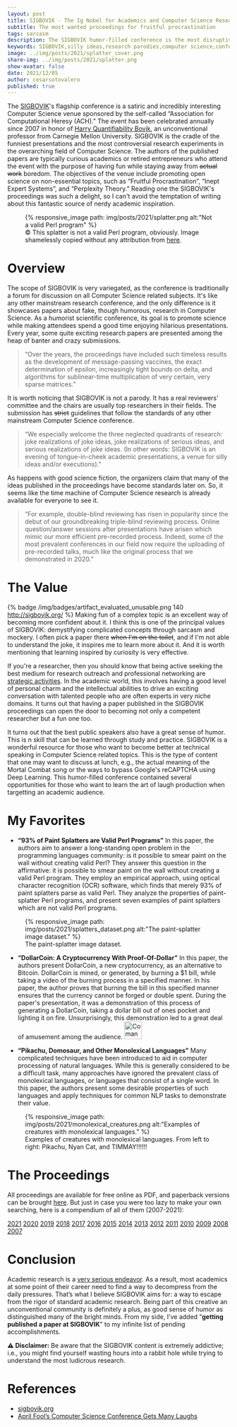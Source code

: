 ```yaml
---
layout: post
title: SIGBOVIK - The Ig Nobel for Academics and Computer Science Researchers
subtitle: The most wanted proceedings for fruitful procrastination
tags: sarcasm
description: The SIGBOVIK humor-filled conference is the most disruptive Computer Science academic conference I've ever seen. This exceptional venue allows demystifying complicated concepts through sarcasm and mockery while getting away from the rigors of standard academic research.
keywords: SIGBOVIK,silly ideas,research parodies,computer science,conference,academia
image: ../img/posts/2021/splatter_cover.png
share-img: ../img/posts/2021/splatter.png
show-avatar: false
date: 2021/12/05
author: cesarsotovalero
published: true
---
```


The [SIGBOVIK](http://sigbovik.org/)'s flagship conference is a satiric and incredibly interesting Computer Science venue sponsored by the self-called “Association for Computational Heresy (ACH).”
The event has been celebrated annually since 2007 in honor of [Harry Quantifiability Bovik](https://www.cs.cmu.edu/afs/cs/usr/bovik/www/index.html), an unconventional professor from Carnegie Mellon University.
SIGBOVIK is the cradle of the funniest presentations and the most controversial research experiments in the overarching field of Computer Science.
The authors of the published papers are typically curious academics or retired entrepreneurs who attend the event with the purpose of having fun while staying away from ~~actual work~~ boredom. 
The objectives of the venue include promoting open science on non-essential topics, such as “Fruitful Procrastination”, “Inept Expert Systems”, and “Perplexity Theory.” 
Reading one the SIGBOVIK's proceedings was such a delight, so I can't avoid the temptation of writing about this fantastic source of nerdy academic inspiration.

<figure class="jb_picture">
{% responsive_image path: img/posts/2021/splatter.png alt:"Not a valid Perl program" %}
<figcaption class="stroke"> 
&#169; This splatter is not a valid Perl program, obviously. Image shamelessly copied without any attribution from <a href="https://www.mcmillen.dev/sigbovik/">here</a>.
</figcaption>
</figure>

# Overview

The scope of SIGBOVIK is very variegated, as the conference is traditionally a forum for discussion on all Computer Science related subjects.
It's like any other mainstream research conference, and the only difference is it showcases papers about fake, though humorous, research in Computer Science.
As a humorist scientific conference, its goal is to promote science while making attendees spend a good time enjoying hilarious presentations.
Every year, some quite exciting research papers are presented among the heap of banter and crazy submissions.

> “Over the years, the proceedings have included such timeless results as the development of message-passing vaccines, the exact determination of epsilon, increasingly tight bounds on delta, and algorithms for sublinear-time multiplication of very certain, very sparse matrices.”

It is worth noticing that SIGBOVIK is not a parody.
It has a real reviewers' committee and the chairs are usually top researchers in their fields.
The submission has ~~strict~~ guidelines that follow the standards of any other mainstream Computer Science conference.

> “We especially welcome the three neglected quadrants of research: joke realizations of joke ideas, joke realizations of serious ideas, and serious realizations of joke ideas. (In other words: SIGBOVIK is an evening of tongue-in-cheek academic presentations, a venue for silly ideas and/or executions).”


As happens with good science fiction, the organizers claim that many of the ideas published in the proceedings have become standards later on.
So, it seems like the time machine of Computer Science research is already available for everyone to see it. 

> “For example, double-blind reviewing has risen in popularity since the debut of our groundbreaking triple-blind reviewing process. Online question/answer sessions after presentations have arisen which mimic our more efficient pre-recorded process. Indeed, some of the most prevalent conferences in our field now require the uploading of pre-recorded talks, much like the original process that we demonstrated in 2020.”
 
# The Value

{% badge /img/badges/artifact_evaluated_unusable.png 140 http://sigbovik.org/ %}
Making fun of a complex topic is an excellent way of becoming more confident about it.
I think this is one of the principal values of SIGBOVIK: demystifying complicated concepts through sarcasm and mockery.
I often pick a paper there ~~when I'm on the toilet~~, and if I'm not able to understand the joke, it inspires me to learn more about it.
And it is worth mentioning that learning inspired by curiosity is very effective. 

If you're a researcher, then you should know that being active seeking the best medium for research outreach and professional networking are [strategic activities](https://www.cesarsotovalero.net/blog/seven-reasons-to-go-for-a-phd-in-computer-science.html).
In the academic world, this involves having a good level of personal charm and the intellectual abilities to drive an exciting conversation with talented people who are often experts in very niche domains.
It turns out that having a paper published in the SIGBOVIK proceedings can open the door to becoming not only a competent researcher but a fun one too.

It turns out that the best public speakers also have a great sense of humor.
This is n skill that can be learned through study and practice.
SIGBOVIK is a wonderful resource for those who want to become better at technical speaking in Computer Science related topics.
This is the type of content that one may want to discuss at lunch, e.g., the actual meaning of the Mortal Combat song or the ways to bypass Google's reCAPTCHA using Deep Learning.
This humor-filled conference contained several opportunities for those who want to learn the art of laugh production when targetting an academic audience.

# My Favorites

- **“93% of Paint Splatters are Valid Perl Programs”** In this paper, the authors aim to answer a long-standing open problem in the programming languages community: is it possible to smear paint on the wall without creating valid Perl? They answer this question in the affirmative: it is possible to smear paint on the wall without creating a valid Perl program. They employ an empirical approach, using optical character recognition (OCR) software, which finds that merely 93% of paint splatters parse as valid Perl. They analyze the properties of paint-splatter Perl programs, and present seven examples of paint splatters which are not valid Perl programs.

<figure class="jb_picture">
  {% responsive_image path: img/posts/2021/splatters_dataset.png alt:"The paint-splatter image dataset." %}
  <figcaption class="stroke">
    The paint-splatter image dataset.
  </figcaption>
</figure>

- **“DollarCoin: A Cryptocurrency With Proof-Of-Dollar”** In this paper, the authors present DollarCoin, a new cryptocurrency, as an alternative to Bitcoin. DollarCoin is mined, or generated, by burning a $1 bill, while taking a video of the burning process in a specified manner. In his paper, the author proves that burning the bill in this specified manner ensures that the currency cannot be forged or double spent. During the paper's presentation, it was a demonstration of this process of generating a DollarCoin, taking a dollar bill out of ones pocket and lighting it on fire. Unsurprisingly, this demonstration led to a great deal of amusement among the audience. <img src="../img/posts/2021/dollarcoin.png" height="40" border="0" alt="Comand">

- **“Pikachu, Domosaur, and Other Monolexical Languages”** Many complicated techniques have been introduced to aid in computer processing of natural languages. While this is generally considered to be a difficult task, many approaches have ignored the prevalent class of monolexical languages, or languages that consist of a single word. In this paper, the authors present some desirable properties of such languages and apply techniques for common NLP tasks to demonstrate their value.

<figure class="jb_picture">
  {% responsive_image path: img/posts/2021/monolexical_creatures.png alt:"Examples of creatures with monolexical languages." %}
  <figcaption class="stroke">
    Examples of creatures with monolexical languages. From left to right: Pikachu, Nyan Cat, and TIMMAY!!!!!!
  </figcaption>
</figure>

# The Proceedings

All proceedings are available for free online as PDF, and paperback versions can be brought [here](https://www.lulu.com/search?page=1&pageSize=4&q=SIGBOVIK&adult_audience_rating=00).
But just in case you were too lazy to make your own searching, here is a compendium of all of them (2007-2021):

[2021](../../files/SIGBOVIG/2021_SIGBOVIG_proceedings.pdf)
[2020](../../files/SIGBOVIG/2020_SIGBOVIG_proceedings.pdf)
[2019](../../files/SIGBOVIG/2019_SIGBOVIG_proceedings.pdf)
[2018](../../files/SIGBOVIG/2018_SIGBOVIG_proceedings.pdf)
[2017](../../files/SIGBOVIG/2017_SIGBOVIG_proceedings.pdf)
[2016](../../files/SIGBOVIG/2016_SIGBOVIG_proceedings.pdf)
[2015](../../files/SIGBOVIG/2015_SIGBOVIG_proceedings.pdf)
[2014](../../files/SIGBOVIG/2014_SIGBOVIG_proceedings.pdf)
[2013](../../files/SIGBOVIG/2013_SIGBOVIG_proceedings.pdf)
[2012](../../files/SIGBOVIG/2012_SIGBOVIG_proceedings.pdf)
[2011](../../files/SIGBOVIG/2011_SIGBOVIG_proceedings.pdf)
[2010](../../files/SIGBOVIG/2010_SIGBOVIG_proceedings.pdf)
[2009](../../files/SIGBOVIG/2009_SIGBOVIG_proceedings.pdf)
[2008](../../files/SIGBOVIG/2008_SIGBOVIG_proceedings.pdf)
[2007](../../files/SIGBOVIG/2007_SIGBOVIG_proceedings.pdf)

# Conclusion

Academic research is a [very serious endeavor](https://www.cesarsotovalero.net/blog/book-review-the-phd-grind.html). 
As a result, most academics at some point of their career need to find a way to decompress from the daily pressures. 
That’s what I believe SIGBOVIK aims for: a way to escape from the rigor of standard academic research.
Being part of this creative an unconventional community is definitely a plus, as good sense of humor as distinguished many of the bright minds.
From my side, I’ve added “**getting published a paper at SIGBOVIK**” to my infinite list of pending accomplishments.


**⚠️ Disclaimer:** Be aware that the SIGBOVIK content is extremely addictive; i.e., you might find yourself wasting hours into a rabbit hole while trying to understand the most ludicrous research.

# References

- [sigbovik.org](http://sigbovik.org/)
- [April Fool’s Computer Science Conference Gets Many Laughs](https://thetartan.org/2014/4/7/scitech/aprilfoolscs)



